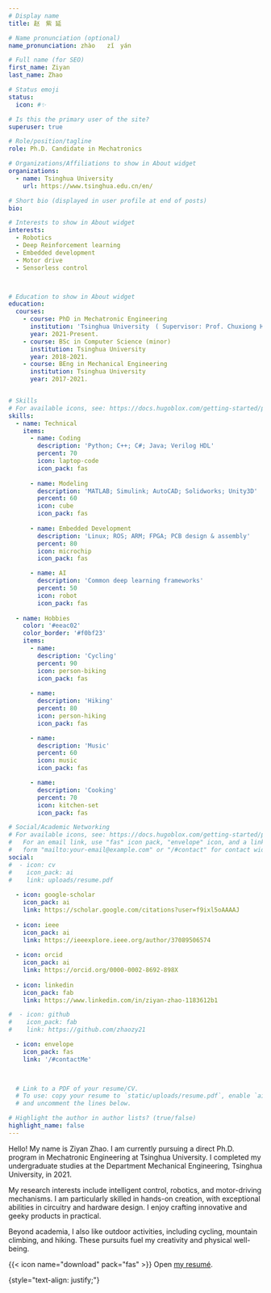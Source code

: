 ```yaml
---
# Display name
title: 赵　紫 延

# Name pronunciation (optional)
name_pronunciation: zhào　　zǐ　yán

# Full name (for SEO)
first_name: Ziyan
last_name: Zhao

# Status emoji
status: 
  icon: #✨

# Is this the primary user of the site?
superuser: true

# Role/position/tagline
role: Ph.D. Candidate in Mechatronics

# Organizations/Affiliations to show in About widget
organizations:
  - name: Tsinghua University
    url: https://www.tsinghua.edu.cn/en/

# Short bio (displayed in user profile at end of posts)
bio: 

# Interests to show in About widget
interests:
  - Robotics
  - Deep Reinforcement learning
  - Embedded development
  - Motor drive
  - Sensorless control



# Education to show in About widget
education:
  courses:
    - course: PhD in Mechatronic Engineering
      institution: 'Tsinghua University　( Supervisor: Prof. Chuxiong Hu )'
      year: 2021-Present.
    - course: BSc in Computer Science (minor)
      institution: Tsinghua University
      year: 2018-2021.
    - course: BEng in Mechanical Engineering
      institution: Tsinghua University
      year: 2017-2021.


# Skills
# For available icons, see: https://docs.hugoblox.com/getting-started/page-builder/#icons
skills:
  - name: Technical
    items:
      - name: Coding
        description: 'Python; C++; C#; Java; Verilog HDL'
        percent: 70
        icon: laptop-code
        icon_pack: fas
        
      - name: Modeling
        description: 'MATLAB; Simulink; AutoCAD; Solidworks; Unity3D'
        percent: 60
        icon: cube
        icon_pack: fas
        
      - name: Embedded Development
        description: 'Linux; ROS; ARM; FPGA; PCB design & assembly'
        percent: 80
        icon: microchip
        icon_pack: fas

      - name: AI
        description: 'Common deep learning frameworks'
        percent: 50
        icon: robot
        icon_pack: fas
        
  - name: Hobbies
    color: '#eeac02'
    color_border: '#f0bf23'
    items:
      - name: 
        description: 'Cycling'
        percent: 90
        icon: person-biking
        icon_pack: fas
   
      - name: 
        description: 'Hiking'
        percent: 80
        icon: person-hiking
        icon_pack: fas

      - name: 
        description: 'Music'
        percent: 60
        icon: music
        icon_pack: fas

      - name: 
        description: 'Cooking'
        percent: 70
        icon: kitchen-set
        icon_pack: fas

# Social/Academic Networking
# For available icons, see: https://docs.hugoblox.com/getting-started/page-builder/#icons
#   For an email link, use "fas" icon pack, "envelope" icon, and a link in the
#   form "mailto:your-email@example.com" or "/#contact" for contact widget.
social:
#  - icon: cv
#    icon_pack: ai
#    link: uploads/resume.pdf
      
  - icon: google-scholar 
    icon_pack: ai
    link: https://scholar.google.com/citations?user=f9ixl5oAAAAJ
    
  - icon: ieee
    icon_pack: ai
    link: https://ieeexplore.ieee.org/author/37089506574
    
  - icon: orcid
    icon_pack: ai
    link: https://orcid.org/0000-0002-8692-898X
    
  - icon: linkedin
    icon_pack: fab
    link: https://www.linkedin.com/in/ziyan-zhao-1183612b1

#  - icon: github
#    icon_pack: fab
#    link: https://github.com/zhaozy21

  - icon: envelope
    icon_pack: fas
    link: '/#contactMe'
    


  # Link to a PDF of your resume/CV.
  # To use: copy your resume to `static/uploads/resume.pdf`, enable `ai` icons in `params.yaml`,
  # and uncomment the lines below.

# Highlight the author in author lists? (true/false)
highlight_name: false
---
```

Hello! My name is Ziyan Zhao. I am currently pursuing a direct Ph.D. program in Mechatronic Engineering at Tsinghua University. I completed my undergraduate studies at the Department Mechanical Engineering, Tsinghua University, in 2021.

My research interests include intelligent control, robotics, and motor-driving mechanisms. I am particularly skilled in hands-on creation, with exceptional abilities in circuitry and hardware design. I enjoy crafting innovative and geeky products in practical.

Beyond academia, I also like outdoor activities, including cycling, mountain climbing, and hiking. These pursuits fuel my creativity and physical well-being.

{{< icon name="download" pack="fas" >}} Open [my resumé](uploads/resume.pdf).



{style="text-align: justify;"}
